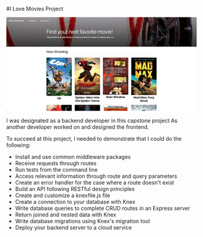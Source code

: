 #I Love Movies Project

![Movie Billboard Page](movie-project)

I was designated as a backend developer in this capstone project
As another developer worked on and designed the frontend.

To succeed at this project, I needed to demonstrate that I could do the following:

* Install and use common middleware packages
* Receive requests through routes
* Run tests from the command line
* Access relevant information through route and query parameters
* Create an error handler for the case where a route doesn't exist
* Build an API following RESTful design principles
* Create and customize a knexfile.js file
* Create a connection to your database with Knex
* Write database queries to complete CRUD routes in an Express server
* Return joined and nested data with Knex
* Write database migrations using Knex's migration tool
* Deploy your backend server to a cloud service
